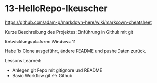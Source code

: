 # 13-HelloRepo-lkeuscher

https://github.com/adam-p/markdown-here/wiki/markdown-cheatsheet

Kurze Beschreibung des Projektes: Einführung in Github mit git

Entwicklungsplatform: Windows 11

Habe 1x Clone ausgeführt, ändere README und pushe Daten zurück.

Lessons Learned:
+ Anlegen git Repo mit gitignore und README
+ Basic Workflow git <-> Github
